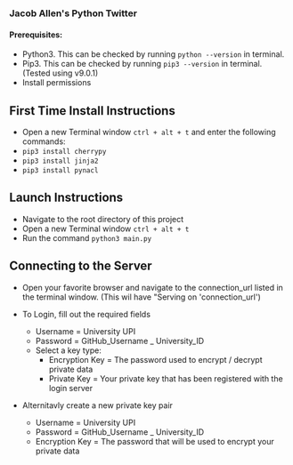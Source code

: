 ### Jacob Allen's Python Twitter

#### Prerequisites:
- Python3. This can be checked by running `python --version` in terminal.
- Pip3. This can be checked by running `pip3 --version` in terminal. (Tested using v9.0.1)
- Install permissions

## First Time Install Instructions
- Open a new Terminal window `ctrl + alt + t` and enter the following commands:
- `pip3 install cherrypy`
- `pip3 install jinja2`
- `pip3 install pynacl`

## Launch Instructions
- Navigate to the root directory of this project
- Open a new Terminal window `ctrl + alt + t`
- Run the command `python3 main.py`

## Connecting to the Server
- Open your favorite browser and navigate to the connection_url listed in the terminal window.
(This wil have "Serving on 'connection_url')
- To Login, fill out the required fields
  - Username = University UPI
  - Password = GitHub_Username _ University_ID
  - Select a key type:
    - Encryption Key = The password used to encrypt / decrypt private data
    - Private Key = Your private key that has been registered with the login server
    
- Alternitavly create a new private key pair
  - Username = University UPI
  - Password = GitHub_Username _ University_ID
  - Encryption Key = The password that will be used to encrypt your private data
